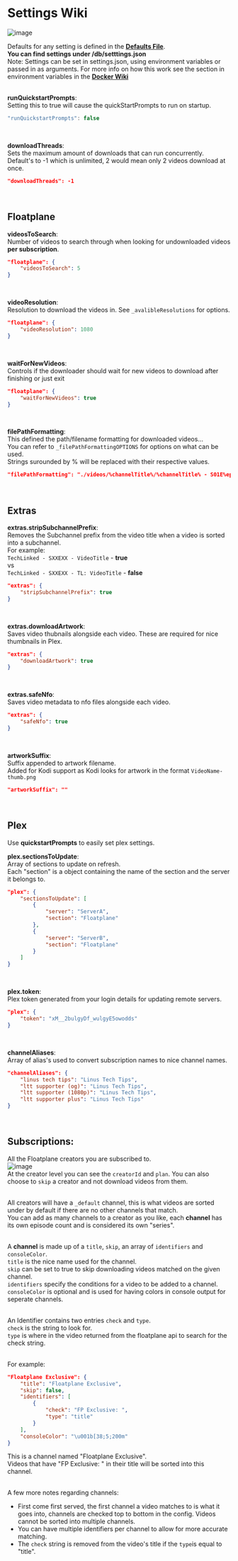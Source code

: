 # Settings Wiki
![image](https://user-images.githubusercontent.com/6373693/115116213-953f8b80-9fec-11eb-9633-08518331aa27.png)<br>

Defaults for any setting is defined in the **[Defaults File](https://github.com/Inrixia/Floatplane-Downloader/blob/master/src/lib/defaults.ts)**.<br>
**You can find settings under /db/setttings.json**<br>
Note: Settings can be set in settings.json, using environment variables or passed in as arguments.
For more info on how this work see the section in environment variables in the **[Docker Wiki](https://github.com/Inrixia/Floatplane-Downloader/blob/master/wiki/docker.md)**
<br><br>

**runQuickstartPrompts**:<br>
Setting this to true will cause the quickStartPrompts to run on startup.
```ts
"runQuickstartPrompts": false
```
<br>

**downloadThreads**:<br>
Sets the maximum amount of downloads that can run concurrently. Default's to -1 which is unlimited, 2 would mean only 2 videos download at once.<br>
```json
"downloadThreads": -1
```
<br>

## Floatplane

**videosToSearch**:<br>
Number of videos to search through when looking for undownloaded videos **per subscription**.<br>
```json
"floatplane": {
    "videosToSearch": 5
}
```
<br>

**videoResolution**:<br>
Resolution to download the videos in. See `_avalibleResolutions` for options.<br>
```json 
"floatplane": {
    "videoResolution": 1080
}
```
<br>

**waitForNewVideos**:<br>
Controls if the downloader should wait for new videos to download after finishing or just exit<br>
```json
"floatplane": {
    "waitForNewVideos": true
}
```
<br>

**filePathFormatting**:<br>
This defined the path/filename formatting for downloaded videos...<br>
You can refer to `_filePathFormattingOPTIONS` for options on what can be used.<br>
Strings surounded by % will be replaced with their respective values.<br>
```json 
"filePathFormatting": "./videos/%channelTitle%/%channelTitle% - S01E%episodeNumber% - %videoTitle%"
```
<br>

## Extras

**extras.stripSubchannelPrefix**:<br>
Removes the Subchannel prefix from the video title when a video is sorted into a subchannel.<br>
For example:<br>
`TechLinked - SXXEXX - VideoTitle`  -  **true**<br>
vs
<br>
`TechLinked - SXXEXX - TL: VideoTitle`  -  **false**
```json
"extras": {
    "stripSubchannelPrefix": true
}
```
<br>

**extras.downloadArtwork**:<br>
Saves video thubnails alongside each video. These are required for nice thumbnails in Plex.<br>
```json
"extras": {
    "downloadArtwork": true
}
```
<br>

**extras.safeNfo**:<br>
Saves video metadata to nfo files alongside each video.<br>
```json 
"extras": {
    "safeNfo": true
}
```
<br>

**artworkSuffix**:<br>
Suffix appended to artwork filename.<br>
Added for Kodi support as Kodi looks for artwork in the format `VideoName-thumb.png`
```json
"artworkSuffix": ""
```
<br>

## Plex
Use **quickstartPrompts** to easily set plex settings.

**plex.sectionsToUpdate**:<br>
Array of sections to update on refresh.<br>
Each "section" is a object containing the name of the section and the server it belongs to.<br>
```json 
"plex": {
    "sectionsToUpdate": [
        {
            "server": "ServerA",
            "section": "Floatplane"
        },
        {
            "server": "ServerB",
            "section": "Floatplane"
        }
    ]
}
```
<br>

**plex.token**:<br>
Plex token generated from your login details for updating remote servers.<br>
```json 
"plex": {
    "token": "xM__2bulgyDf_wulgyE5owodds" 
}
```
<br>

**channelAliases**:<br>
Array of alias's used to convert subscription names to nice channel names.<br>
```json 
"channelAliases": {
    "linus tech tips": "Linus Tech Tips",
    "ltt supporter (og)": "Linus Tech Tips",
    "ltt supporter (1080p)": "Linus Tech Tips",
    "ltt supporter plus": "Linus Tech Tips"
}
```
<br>

## Subscriptions:
All the Floatplane creators you are subscribed to.<br>
![image](https://user-images.githubusercontent.com/6373693/115116013-86a4a480-9feb-11eb-828a-fe4fa8ba5cf9.png)<br>
At the creator level you can see the `creatorId` and `plan`. You can also choose to `skip` a creator and not download videos from them.<br>
<br>

All creators will have a `_default` channel, this is what videos are sorted under by default if there are no other channels that match.<br>
You can add as many channels to a creator as you like, each **channel** has its own episode count and is considered its own "series".<br>
<br>

A **channel** is made up of a `title`, `skip`, an array of `identifiers` and `consoleColor`.<br>
`title` is the nice name used for the channel.<br>
`skip` can be set to true to skip downloading videos matched on the given channel.<br>
`identifiers` specify the conditions for a video to be added to a channel.<br>
`consoleColor` is optional and is used for having colors in console output for seperate channels.<br>
<br>

An Identifier contains two entries `check` and `type`.<br>
`check` is the string to look for.<br>
`type` is where in the video returned from the floatplane api to search for the check string.<br>
<br>

For example:
```json
"Floatplane Exclusive": {
    "title": "Floatplane Exclusive",
    "skip": false,
    "identifiers": [
        {
            "check": "FP Exclusive: ",
            "type": "title"
        }
    ],
    "consoleColor": "\u001b[38;5;200m"
}
```
This is a channel named "Floatplane Exclusive".<br>
Videos that have "FP Exclusive: " in their title will be sorted into this channel.<br>
<br>

A few more notes regarding channels:<br>
- First come first served, the first channel a video matches to is what it goes into, channels are checked top to bottom in the config. Videos cannot be sorted into multiple channels.
- You can have multiple identifiers per channel to allow for more accurate matching.
- The `check` string is removed from the video's title if the `type`is equal to "title".

